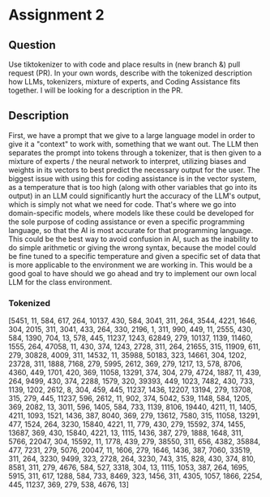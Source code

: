 # Assignment 2

## Question

Use tiktokenizer to with code and place results in (new branch &) pull request (PR). In your own words, describe with the tokenized description how LLMs, tokenizers, mixture of experts, and Coding Assistance fits together. I will be looking for a description in the PR.

## Description

First, we have a prompt that we give to a large language model in order to give it a "context" to work with, something that we want out. The LLM then separates the prompt into tokens through a tokenizer, that is then given to a mixture of experts / the neural network to interpret, utilizing biases and weights in its vectors to best predict the necessary output for the user. The biggest issue with using this for coding assistance is in the vector system, as a temperature that is too high (along with other variables that go into its output) in an LLM could significantly hurt the accuracy of the LLM's output, which is simply not what we need for code. That's where we go into domain-specific models, where models like these could be developed for the sole purpose of coding assistance or even a specific programming language, so that the AI is most accurate for that programming language. This could be the best way to avoid confusion in AI, such as the inability to do simple arithmetic or giving the wrong syntax, because the model could be fine tuned to a specific temperature and given a specific set of data that is more applicable to the environment we are working in. This would be a good goal to have should we go ahead and try to implement our own local LLM for the class environment.

### Tokenized

[5451, 11, 584, 617, 264, 10137, 430, 584, 3041, 311, 264, 3544, 4221, 1646, 304, 2015, 311, 3041, 433, 264, 330, 2196, 1, 311, 990, 449, 11, 2555, 430, 584, 1390, 704, 13, 578, 445, 11237, 1243, 62849, 279, 10137, 1139, 11460, 1555, 264, 47058, 11, 430, 374, 1243, 2728, 311, 264, 21655, 315, 11909, 611, 279, 30828, 4009, 311, 14532, 11, 35988, 50183, 323, 14661, 304, 1202, 23728, 311, 1888, 7168, 279, 5995, 2612, 369, 279, 1217, 13, 578, 8706, 4360, 449, 1701, 420, 369, 11058, 13291, 374, 304, 279, 4724, 1887, 11, 439, 264, 9499, 430, 374, 2288, 1579, 320, 39393, 449, 1023, 7482, 430, 733, 1139, 1202, 2612, 8, 304, 459, 445, 11237, 1436, 12207, 13194, 279, 13708, 315, 279, 445, 11237, 596, 2612, 11, 902, 374, 5042, 539, 1148, 584, 1205, 369, 2082, 13, 3011, 596, 1405, 584, 733, 1139, 8106, 19440, 4211, 11, 1405, 4211, 1093, 1521, 1436, 387, 8040, 369, 279, 13612, 7580, 315, 11058, 13291, 477, 1524, 264, 3230, 15840, 4221, 11, 779, 430, 279, 15592, 374, 1455, 13687, 369, 430, 15840, 4221, 13, 1115, 1436, 387, 279, 1888, 1648, 311, 5766, 22047, 304, 15592, 11, 1778, 439, 279, 38550, 311, 656, 4382, 35884, 477, 7231, 279, 5076, 20047, 11, 1606, 279, 1646, 1436, 387, 7060, 33519, 311, 264, 3230, 9499, 323, 2728, 264, 3230, 743, 315, 828, 430, 374, 810, 8581, 311, 279, 4676, 584, 527, 3318, 304, 13, 1115, 1053, 387, 264, 1695, 5915, 311, 617, 1288, 584, 733, 8469, 323, 1456, 311, 4305, 1057, 1866, 2254, 445, 11237, 369, 279, 538, 4676, 13]
